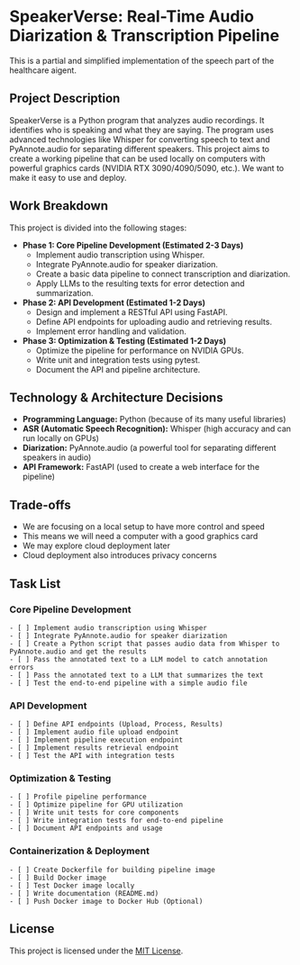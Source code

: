 # SpeakerVerse: Real-Time Audio Diarization & Transcription Pipeline

This is a partial and simplified implementation of the speech part of the healthcare aigent.

## Project Description

SpeakerVerse is a Python program that analyzes audio recordings.
It identifies who is speaking and what they are saying. The program uses advanced technologies like
Whisper for converting speech to text and PyAnnote.audio for separating different speakers.
This project aims to create a working pipeline that can be used locally on computers with powerful
graphics cards (NVIDIA RTX 3090/4090/5090, etc.). We want to make it easy to use and deploy.

## Work Breakdown

This project is divided into the following stages:

* **Phase 1: Core Pipeline Development (Estimated 2-3 Days)**
    * Implement audio transcription using Whisper.
    * Integrate PyAnnote.audio for speaker diarization.
    * Create a basic data pipeline to connect transcription and diarization.
    * Apply LLMs to the resulting texts for error detection and summarization.
* **Phase 2: API Development (Estimated 1-2 Days)**
    * Design and implement a RESTful API using FastAPI.
    * Define API endpoints for uploading audio and retrieving results.
    * Implement error handling and validation.
* **Phase 3: Optimization & Testing (Estimated 1-2 Days)**
    * Optimize the pipeline for performance on NVIDIA GPUs.
    * Write unit and integration tests using pytest.
    * Document the API and pipeline architecture.

## Technology & Architecture Decisions

* **Programming Language:** Python (because of its many useful libraries)
* **ASR (Automatic Speech Recognition):** Whisper (high accuracy and can run locally on GPUs)
* **Diarization:** PyAnnote.audio (a powerful tool for separating different speakers in audio)
* **API Framework:** FastAPI (used to create a web interface for the pipeline)

## Trade-offs

* We are focusing on a local setup to have more control and speed
* This means we will need a computer with a good graphics card
* We may explore cloud deployment later
* Cloud deployment also introduces privacy concerns

## Task List

### Core Pipeline Development

    - [ ] Implement audio transcription using Whisper
    - [ ] Integrate PyAnnote.audio for speaker diarization
    - [ ] Create a Python script that passes audio data from Whisper to PyAnnote.audio and get the results
    - [ ] Pass the annotated text to a LLM model to catch annotation errors
    - [ ] Pass the annotated text to a LLM that summarizes the text
    - [ ] Test the end-to-end pipeline with a simple audio file

### API Development

    - [ ] Define API endpoints (Upload, Process, Results)
    - [ ] Implement audio file upload endpoint
    - [ ] Implement pipeline execution endpoint
    - [ ] Implement results retrieval endpoint
    - [ ] Test the API with integration tests

### Optimization & Testing

    - [ ] Profile pipeline performance
    - [ ] Optimize pipeline for GPU utilization
    - [ ] Write unit tests for core components
    - [ ] Write integration tests for end-to-end pipeline
    - [ ] Document API endpoints and usage

### Containerization & Deployment

    - [ ] Create Dockerfile for building pipeline image
    - [ ] Build Docker image
    - [ ] Test Docker image locally
    - [ ] Write documentation (README.md)
    - [ ] Push Docker image to Docker Hub (Optional)

## License

This project is licensed under the [MIT License](LICENSE).

